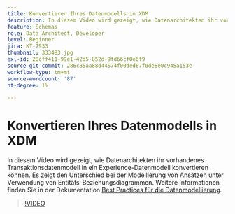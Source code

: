 ```yaml
---
title: Konvertieren Ihres Datenmodells in XDM
description: In diesem Video wird gezeigt, wie Datenarchitekten ihr vorhandenes Transaktionsdatenmodell in ein Experience-Datenmodell konvertieren können. Es zeigt den Unterschied bei der Modellierung von Ansätzen unter Verwendung von Entitäts-Beziehungsdiagrammen.
feature: Schemas
role: Data Architect, Developer
level: Beginner
jira: KT-7933
thumbnail: 333483.jpg
exl-id: 20cff411-99e1-42d5-852d-9fd66cf0e6f9
source-git-commit: 286c85aa88d44574f00ded67f0de8e0c945a153e
workflow-type: tm+mt
source-wordcount: '87'
ht-degree: 1%

---
```


# Konvertieren Ihres Datenmodells in XDM

In diesem Video wird gezeigt, wie Datenarchitekten ihr vorhandenes Transaktionsdatenmodell in ein Experience-Datenmodell konvertieren können. Es zeigt den Unterschied bei der Modellierung von Ansätzen unter Verwendung von Entitäts-Beziehungsdiagrammen. Weitere Informationen finden Sie in der Dokumentation [Best Practices für die Datenmodellierung](https://experienceleague.adobe.com/docs/experience-platform/xdm/schema/best-practices.html?lang=de).

>[!VIDEO](https://video.tv.adobe.com/v/333483?learn=on&enablevpops)
